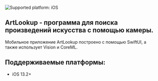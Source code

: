 ![Supported platform: iOS](https://img.shields.io/badge/platform-iOS-lightgrey)
## ArtLookup - программа для поиска произведений искусства с помощью камеры.
Мобильное приложение ArtLookup построено c помощью SwiftUI, а также использует Vision и CoreML.

## Поддерживаемые платформы:

* iOS 13.2+
